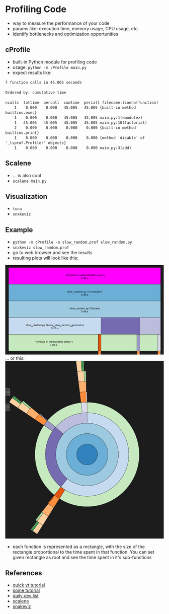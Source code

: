 # Profiling Code
* way to measure the performance of your code
* params like: execution time, memory usage, CPU usage, etc.
* identify bottlenecks and optimization opportunities

## cProfile
* built-in Python module for profiling code
* usage: `python -m cProfile main.py`
* expect results like:
```
7 function calls in 45.005 seconds

Ordered by: cumulative time

ncalls  tottime  percall  cumtime  percall filename:lineno(function)
    1    0.000    0.000   45.005   45.005 {built-in method builtins.exec}
    1    0.000    0.000   45.005   45.005 main.py:1(<module>)
    1   45.005   45.005   45.005   45.005 main.py:10(factorial)
    2    0.000    0.000    0.000    0.000 {built-in method builtins.print}
    1    0.000    0.000    0.000    0.000 {method 'disable' of '_lsprof.Profiler' objects}
    1    0.000    0.000    0.000    0.000 main.py:3(add)
```

## Scalene
* ... is also cool
* `scalene main.py`

## Visualization
* `tuna`
* `snakeviz`

## Example
* `python -m cProfile -o slow_random.prof slow_random.py`
* `snakeviz slow_random.prof `
* go to web browser and see the results
* resulting plots will look like this:
<!-- md-dead-link-check: off -->
![icicle](./profiling-1.png)  
... or this:  
![sunburst](./profiling-2.png)  
<!-- md-dead-link-check: on -->

* each function is represented as a rectangle, with the size of the rectangle proportional to the time spent in that function. You can set given rectangle as root and see the time spent in it's sub-functions

## References
* [quick yt tutorial](https://www.youtube.com/watch?v=BZzb_Wpag_M)
* [some tutorial]()
* [daily dev list](https://daily.dev/blog/top-7-python-profiling-tools-for-performance)
* [scalene](https://github.com/plasma-umass/scalene)
* [snakeviz](https://github.com/jiffyclub/snakeviz/tree/master)
